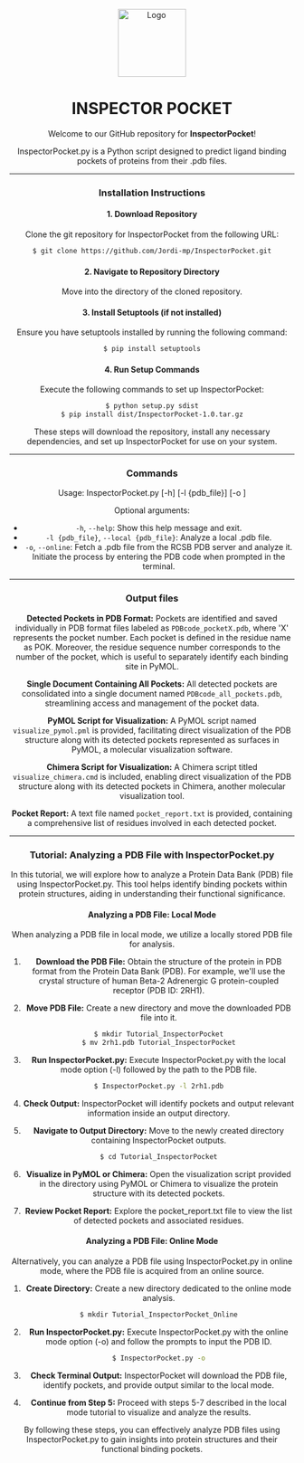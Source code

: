 
<!-- LOGO -->
<br />
<div align="center">
    <img src="images/inspector.jpg" alt="Logo" width="120" height="120">
  </a>

# INSPECTOR POCKET
Welcome to our GitHub repository for **InspectorPocket**!

InspectorPocket.py is a Python script designed to predict ligand binding pockets of proteins from their .pdb files.

---
### Installation Instructions

#### 1. Download Repository
Clone the git repository for InspectorPocket from the following URL:
```bash
$ git clone https://github.com/Jordi-mp/InspectorPocket.git
```

#### 2. Navigate to Repository Directory
Move into the directory of the cloned repository.

#### 3. Install Setuptools (if not installed)
Ensure you have setuptools installed by running the following command:
```bash
$ pip install setuptools
```

#### 4. Run Setup Commands
Execute the following commands to set up InspectorPocket:
```bash
$ python setup.py sdist
$ pip install dist/InspectorPocket-1.0.tar.gz
```

These steps will download the repository, install any necessary dependencies, and set up InspectorPocket for use on your system.


---
### Commands
Usage: InspectorPocket.py [-h] [-l {pdb_file}] [-o ] 

Optional arguments:
- `-h`, `--help`: Show this help message and exit.
- `-l {pdb_file}`, `--local {pdb_file}`: Analyze a local .pdb file.
- `-o`, `--online`: Fetch a .pdb file from the RCSB PDB server and analyze it. Initiate the process by entering the PDB code when prompted in the terminal.

---
### Output files
**Detected Pockets in PDB Format:**
Pockets are identified and saved individually in PDB format files labeled as `PDBcode_pocketX.pdb`, where 'X' represents the pocket number. Each pocket is defined in the residue name as POK. Moreover, the residue sequence number corresponds to the number of the pocket, which is useful to separately identify each binding site in PyMOL.

**Single Document Containing All Pockets:**
All detected pockets are consolidated into a single document named `PDBcode_all_pockets.pdb`, streamlining access and management of the pocket data.

**PyMOL Script for Visualization:**
A PyMOL script named `visualize_pymol.pml` is provided, facilitating direct visualization of the PDB structure along with its detected pockets represented as surfaces in PyMOL, a molecular visualization software.

**Chimera Script for Visualization:**
A Chimera script titled `visualize_chimera.cmd` is included, enabling direct visualization of the PDB structure along with its detected pockets in Chimera, another molecular visualization tool.

**Pocket Report:**
A text file named `pocket_report.txt` is provided, containing a comprehensive list of residues involved in each detected pocket.

---
### Tutorial: Analyzing a PDB File with InspectorPocket.py

In this tutorial, we will explore how to analyze a Protein Data Bank (PDB) file using InspectorPocket.py. This tool helps identify binding pockets within protein structures, aiding in understanding their functional significance.

#### Analyzing a PDB File: Local Mode
When analyzing a PDB file in local mode, we utilize a locally stored PDB file for analysis.

1. **Download the PDB File:** Obtain the structure of the protein in PDB format from the Protein Data Bank (PDB). For example, we'll use the crystal structure of human Beta-2 Adrenergic G protein-coupled receptor (PDB ID: 2RH1).

2. **Move PDB File:** Create a new directory and move the downloaded PDB file into it.
   ```bash
   $ mkdir Tutorial_InspectorPocket
   $ mv 2rh1.pdb Tutorial_InspectorPocket
   ```

3. **Run InspectorPocket.py:** Execute InspectorPocket.py with the local mode option (-l) followed by the path to the PDB file.
   ```bash
   $ InspectorPocket.py -l 2rh1.pdb
   ```

4. **Check Output:** InspectorPocket will identify pockets and output relevant information inside an output directory.

5. **Navigate to Output Directory:** Move to the newly created directory containing InspectorPocket outputs.
   ```bash
   $ cd Tutorial_InspectorPocket
   ```

6. **Visualize in PyMOL or Chimera:** Open the visualization script provided in the directory using PyMOL or Chimera to visualize the protein structure with its detected pockets.

7. **Review Pocket Report:** Explore the pocket_report.txt file to view the list of detected pockets and associated residues.

#### Analyzing a PDB File: Online Mode
Alternatively, you can analyze a PDB file using InspectorPocket.py in online mode, where the PDB file is acquired from an online source.

1. **Create Directory:** Create a new directory dedicated to the online mode analysis.
   ```bash
   $ mkdir Tutorial_InspectorPocket_Online
   ```

2. **Run InspectorPocket.py:** Execute InspectorPocket.py with the online mode option (-o) and follow the prompts to input the PDB ID.
   ```bash
   $ InspectorPocket.py -o
   ```

3. **Check Terminal Output:** InspectorPocket will download the PDB file, identify pockets, and provide output similar to the local mode.

4. **Continue from Step 5:** Proceed with steps 5-7 described in the local mode tutorial to visualize and analyze the results.

By following these steps, you can effectively analyze PDB files using InspectorPocket.py to gain insights into protein structures and their functional binding pockets.
